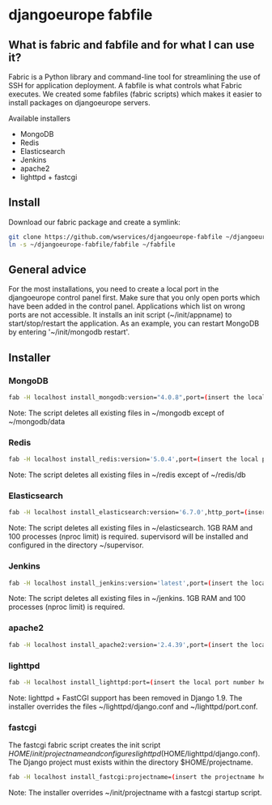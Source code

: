 # djangoeurope fabfile

## What is fabric and fabfile and for what I can use it?
Fabric is a Python library and command-line tool for streamlining the use of SSH for application deployment. 
A fabfile is what controls what Fabric executes.
We created some fabfiles (fabric scripts) which makes it easier to install packages on djangoeurope servers.

Available installers

* MongoDB
* Redis
* Elasticsearch
* Jenkins
* apache2
* lighttpd + fastcgi


## Install
Download our fabric package and create a symlink:
```bash
git clone https://github.com/wservices/djangoeurope-fabfile ~/djangoeurope-fabfile
ln -s ~/djangoeurope-fabfile/fabfile ~/fabfile
```


## General advice
For the most installations, you need to create a local port in the djangoeurope control panel first. Make sure that you only open ports which have been added in the control panel. Applications which list on wrong ports are not accessible.
It installs an init script (~/init/appname) to start/stop/restart the application. As an example, you can restart MongoDB by entering '~/init/mongodb restart'.


## Installer
### MongoDB
```bash
fab -H localhost install_mongodb:version="4.0.8",port=(insert the local port number here)
```

Note: The script deletes all existing files in ~/mongodb except of ~/mongodb/data


### Redis
```bash
fab -H localhost install_redis:version='5.0.4',port=(insert the local port number here)
```

Note: The script deletes all existing files in ~/redis except of ~/redis/db


### Elasticsearch
```bash
fab -H localhost install_elasticsearch:version='6.7.0',http_port=(insert the local port number here),transport_port=(insert a 2nd local port number here)
```

Note: The script deletes all existing files in ~/elasticsearch. 1GB RAM and 100 processes (nproc limit) is required. supervisord will be installed and configured in the directory ~/supervisor.


### Jenkins
```bash
fab -H localhost install_jenkins:version='latest',port=(insert the local port number here)
```

Note: The script deletes all existing files in ~/jenkins. 1GB RAM and 100 processes (nproc limit) is required.


### apache2
``` bash
fab -H localhost install_apache2:version='2.4.39',port=(insert the local port number here)
```


### lighttpd
``` bash
fab -H localhost install_lighttpd:port=(insert the local port number here)
```

Note: lighttpd + FastCGI support has been removed in Django 1.9. The installer overrides the files ~/lighttpd/django.conf and ~/lighttpd/port.conf.


### fastcgi
The fastcgi fabric script creates the init script $HOME/init/projectname and configures lighttpd ($HOME/lighttpd/django.conf). The Django project must exists within the directory $HOME/projectname.
``` bash
fab -H localhost install_fastcgi:projectname=(insert the projectname here),hostname=(enter your domain for this Django project)
```

Note: The installer overrides ~/init/projectname with a fastcgi startup script.


